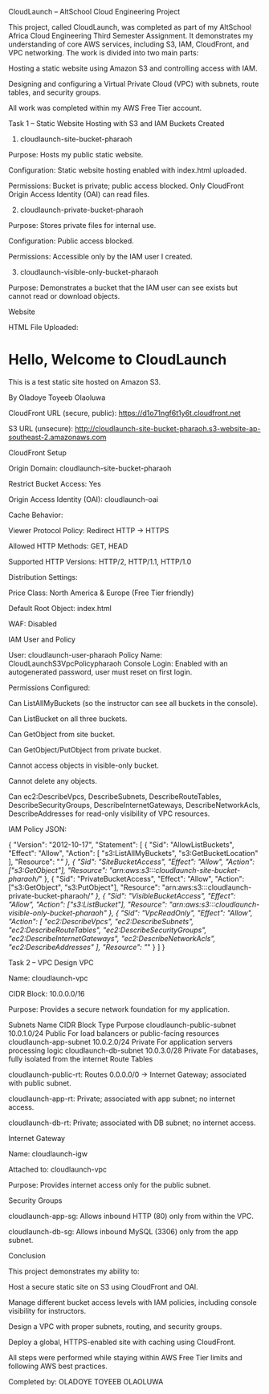 CloudLaunch – AltSchool Cloud Engineering Project

This project, called CloudLaunch, was completed as part of my AltSchool Africa Cloud Engineering Third Semester Assignment. It demonstrates my understanding of core AWS services, including S3, IAM, CloudFront, and VPC networking. The work is divided into two main parts:

Hosting a static website using Amazon S3 and controlling access with IAM.

Designing and configuring a Virtual Private Cloud (VPC) with subnets, route tables, and security groups.

All work was completed within my AWS Free Tier account.

Task 1 – Static Website Hosting with S3 and IAM
Buckets Created

1. cloudlaunch-site-bucket-pharaoh

Purpose: Hosts my public static website.

Configuration: Static website hosting enabled with index.html uploaded.

Permissions: Bucket is private; public access blocked. Only CloudFront Origin Access Identity (OAI) can read files.

2. cloudlaunch-private-bucket-pharaoh

Purpose: Stores private files for internal use.

Configuration: Public access blocked.

Permissions: Accessible only by the IAM user I created.

3. cloudlaunch-visible-only-bucket-pharaoh

Purpose: Demonstrates a bucket that the IAM user can see exists but cannot read or download objects.

Website

HTML File Uploaded:

<!DOCTYPE html>
<html>
<head>
  <title>CloudLaunch</title>
</head>
<body>
  <h1>Hello, Welcome to CloudLaunch</h1>
  <p>This is a test static site hosted on Amazon S3.</p>
  <p>By Oladoye Toyeeb Olaoluwa</p>
</body>
</html>


CloudFront URL (secure, public):
https://d1o71ngf6t1y6t.cloudfront.net

S3 URL (unsecure):
http://cloudlaunch-site-bucket-pharaoh.s3-website-ap-southeast-2.amazonaws.com

CloudFront Setup

Origin Domain: cloudlaunch-site-bucket-pharaoh

Restrict Bucket Access: Yes

Origin Access Identity (OAI): cloudlaunch-oai

Cache Behavior:

Viewer Protocol Policy: Redirect HTTP → HTTPS

Allowed HTTP Methods: GET, HEAD

Supported HTTP Versions: HTTP/2, HTTP/1.1, HTTP/1.0

Distribution Settings:

Price Class: North America & Europe (Free Tier friendly)

Default Root Object: index.html

WAF: Disabled

IAM User and Policy

User: cloudlaunch-user-pharaoh
Policy Name: CloudLaunchS3VpcPolicypharaoh
Console Login: Enabled with an autogenerated password, user must reset on first login.

Permissions Configured:

Can ListAllMyBuckets (so the instructor can see all buckets in the console).

Can ListBucket on all three buckets.

Can GetObject from site bucket.

Can GetObject/PutObject from private bucket.

Cannot access objects in visible-only bucket.

Cannot delete any objects.

Can ec2:DescribeVpcs, DescribeSubnets, DescribeRouteTables, DescribeSecurityGroups, DescribeInternetGateways, DescribeNetworkAcls, DescribeAddresses for read-only visibility of VPC resources.

IAM Policy JSON:

{
  "Version": "2012-10-17",
  "Statement": [
    {
      "Sid": "AllowListBuckets",
      "Effect": "Allow",
      "Action": [
        "s3:ListAllMyBuckets",
        "s3:GetBucketLocation"
      ],
      "Resource": "*"
    },
    {
      "Sid": "SiteBucketAccess",
      "Effect": "Allow",
      "Action": ["s3:GetObject"],
      "Resource": "arn:aws:s3:::cloudlaunch-site-bucket-pharaoh/*"
    },
    {
      "Sid": "PrivateBucketAccess",
      "Effect": "Allow",
      "Action": ["s3:GetObject", "s3:PutObject"],
      "Resource": "arn:aws:s3:::cloudlaunch-private-bucket-pharaoh/*"
    },
    {
      "Sid": "VisibleBucketAccess",
      "Effect": "Allow",
      "Action": ["s3:ListBucket"],
      "Resource": "arn:aws:s3:::cloudlaunch-visible-only-bucket-pharaoh"
    },
    {
      "Sid": "VpcReadOnly",
      "Effect": "Allow",
      "Action": [
        "ec2:DescribeVpcs",
        "ec2:DescribeSubnets",
        "ec2:DescribeRouteTables",
        "ec2:DescribeSecurityGroups",
        "ec2:DescribeInternetGateways",
        "ec2:DescribeNetworkAcls",
        "ec2:DescribeAddresses"
      ],
      "Resource": "*"
    }
  ]
}

Task 2 – VPC Design
VPC

Name: cloudlaunch-vpc

CIDR Block: 10.0.0.0/16

Purpose: Provides a secure network foundation for my application.

Subnets
Name	CIDR Block	Type	Purpose
cloudlaunch-public-subnet	10.0.1.0/24	Public	For load balancers or public-facing resources
cloudlaunch-app-subnet	10.0.2.0/24	Private	For application servers processing logic
cloudlaunch-db-subnet	10.0.3.0/28	Private	For databases, fully isolated from the internet
Route Tables

cloudlaunch-public-rt: Routes 0.0.0.0/0 → Internet Gateway; associated with public subnet.

cloudlaunch-app-rt: Private; associated with app subnet; no internet access.

cloudlaunch-db-rt: Private; associated with DB subnet; no internet access.

Internet Gateway

Name: cloudlaunch-igw

Attached to: cloudlaunch-vpc

Purpose: Provides internet access only for the public subnet.

Security Groups

cloudlaunch-app-sg: Allows inbound HTTP (80) only from within the VPC.

cloudlaunch-db-sg: Allows inbound MySQL (3306) only from the app subnet.

Conclusion

This project demonstrates my ability to:

Host a secure static site on S3 using CloudFront and OAI.

Manage different bucket access levels with IAM policies, including console visibility for instructors.

Design a VPC with proper subnets, routing, and security groups.

Deploy a global, HTTPS-enabled site with caching using CloudFront.

All steps were performed while staying within AWS Free Tier limits and following AWS best practices.

Completed by:
OLADOYE TOYEEB OLAOLUWA
